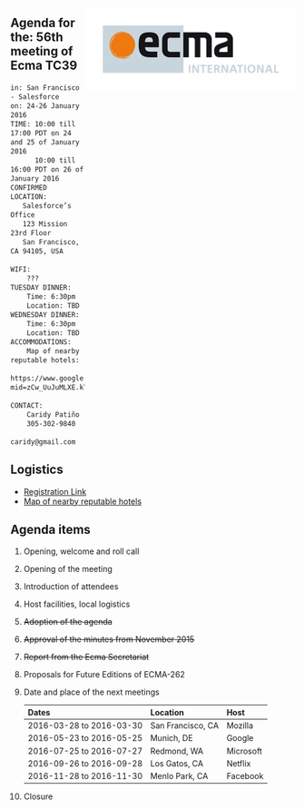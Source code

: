 <img src="../images/Ecma_RVB-003.jpg"
     align="right" alt="" />

## Agenda for the: 56th meeting of Ecma TC39

    in: San Francisco - Salesforce
    on: 24-26 January 2016
    TIME: 10:00 till 17:00 PDT on 24 and 25 of January 2016
          10:00 till 16:00 PDT on 26 of January 2016
    CONFIRMED LOCATION:
       Salesforce’s Office
       123 Mission 23rd Floor
       San Francisco, CA 94105, USA

    WIFI:
        ???
    TUESDAY DINNER:
        Time: 6:30pm
        Location: TBD
    WEDNESDAY DINNER:
        Time: 6:30pm
        Location: TBD
    ACCOMMODATIONS:
        Map of nearby reputable hotels:
        https://www.google.com/maps/d/edit?mid=zCw_UuJuMLXE.k7jLE43b3qhE&usp=sharing

    CONTACT:
        Caridy Patiño
        305-302-9840
        caridy@gmail.com

## Logistics

- [Registration Link](https://ecma-international.doodle.com/poll/swz9zuggvuzarg6f)
- [Map of nearby reputable hotels](https://www.google.com/maps/d/edit?mid=zCw_UuJuMLXE.k7jLE43b3qhE&usp=sharing)

## Agenda items

1. Opening, welcome and roll call
  1. Opening of the meeting
  1. Introduction of attendees
  1. Host facilities, local logistics
1. ~~Adoption of the agenda~~
1. ~~Approval of the minutes from November 2015~~
1. ~~Report from the Ecma Secretariat~~
1. Proposals for Future Editions of ECMA-262
1. Date and place of the next meetings

    | Dates                    | Location          | Host       |
    |--------------------------|-------------------|------------|
    | 2016-03-28 to 2016-03-30 | San Francisco, CA | Mozilla    |
    | 2016-05-23 to 2016-05-25 | Munich, DE        | Google     |
    | 2016-07-25 to 2016-07-27 | Redmond, WA       | Microsoft  |
    | 2016-09-26 to 2016-09-28 | Los Gatos, CA     | Netflix    |
    | 2016-11-28 to 2016-11-30 | Menlo Park, CA    | Facebook   |

1. Closure
